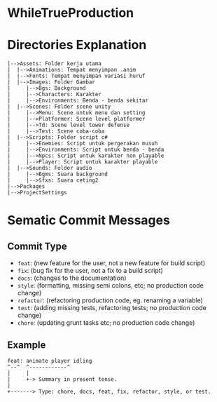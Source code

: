 # WhileTrueProduction

# Directories Explanation
```
|-->Assets: Folder kerja utama
|  |-->Animations: Tempat menyimpan .anim
|  |-->Fonts: Tempat menyimpan variasi huruf
|  |-->Images: Folder Gambar
|     |-->Bgs: Background
|     |-->Characters: Karakter
|     |-->Environments: Benda - benda sekitar
|  |-->Scenes: Folder scene unity
|     |-->Menu: Scene untuk menu dan setting
|     |-->Platformer: Scene level platformer
|     |-->Td: Scene level tower defense
|     |-->Test: Scene coba-coba
|  |-->Scripts: Folder script c#
|     |-->Enemies: Script untuk pergerakan musuh
|     |-->Environments: Script untuk benda - benda
|     |-->Npcs: Script untuk karakter non playable
|     |-->Player: Script untuk karakter playable
|  |-->Sounds: Folder audio
|     |-->Bgms: Suara background
|     |-->Sfxs: Suara ceting2
|-->Packages
|-->ProjectSettings

```

# Sematic Commit Messages

## Commit Type
- `feat`: (new feature for the user, not a new feature for build script)
- `fix`: (bug fix for the user, not a fix to a build script)
- `docs`: (changes to the documentation)
- `style`: (formatting, missing semi colons, etc; no production code change)
- `refactor`: (refactoring production code, eg. renaming a variable)
- `test`: (adding missing tests, refactoring tests; no production code change)
- `chore`: (updating grunt tasks etc; no production code change)

## Example

```
feat: animate player idling
^--^  ^------------^
|     |
|     +-> Summary in present tense.
|
+-------> Type: chore, docs, feat, fix, refactor, style, or test.
```